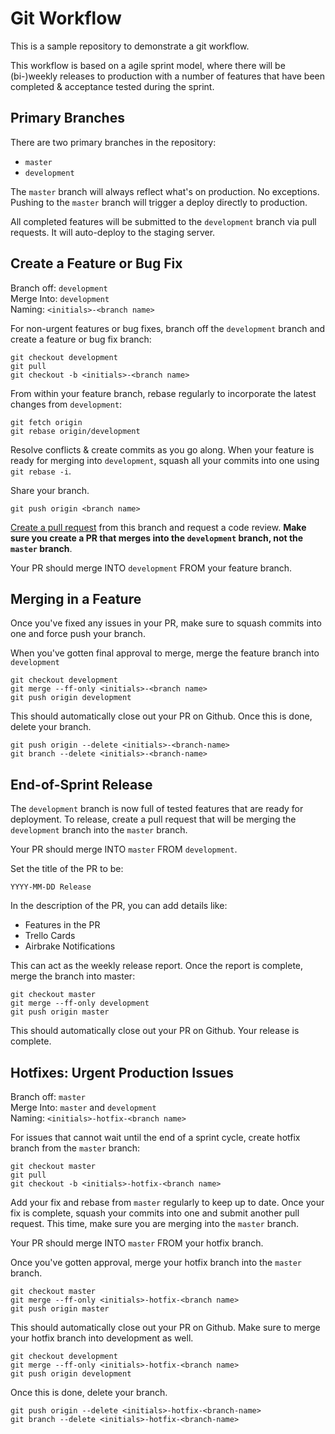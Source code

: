 Git Workflow
============

This is a sample repository to demonstrate a git workflow.

This workflow is based on a agile sprint model, where there will be (bi-)weekly releases to production with a number of features that have been completed & acceptance tested during the sprint.

Primary Branches
----------------

There are two primary branches in the repository:

- `master`
- `development`

The `master` branch will always reflect what's on production. No exceptions. Pushing to the `master` branch will trigger a deploy directly to production.

All completed features will be submitted to the `development` branch via pull requests. It will auto-deploy to the staging server.

Create a Feature or Bug Fix
---------------------------


Branch off: `development`  
Merge Into: `development`  
Naming: `<initials>-<branch name>`

For non-urgent features or bug fixes, branch off the `development` branch and create a feature or bug fix branch:

    git checkout development
    git pull
    git checkout -b <initials>-<branch name>

From within your feature branch, rebase regularly to incorporate the latest changes from `development`:

    git fetch origin
    git rebase origin/development

Resolve conflicts & create commits as you go along. When your feature is ready for merging into `development`, squash all your commits into one using `git rebase -i`.

Share your branch.

    git push origin <branch name>

[Create a pull request] from this branch and request a code review. **Make sure you create a PR that merges into the `development` branch, not the `master` branch**.

Your PR should merge INTO `development` FROM your feature branch.

[Create a pull request]: https://help.github.com/articles/using-pull-requests/

Merging in a Feature
--------------------

Once you've fixed any issues in your PR, make sure to squash commits into one and force push your branch.

When you've gotten final approval to merge, merge the feature branch into `development`

    git checkout development
    git merge --ff-only <initials>-<branch name>
    git push origin development

This should automatically close out your PR on Github. Once this is done, delete your branch.

    git push origin --delete <initials>-<branch-name>
    git branch --delete <initials>-<branch-name>

End-of-Sprint Release
---------------------

The `development` branch is now full of tested features that are ready for deployment. To release, create a pull request that will be merging the `development` branch into the `master` branch.

Your PR should merge INTO `master` FROM `development`.

Set the title of the PR to be:

    YYYY-MM-DD Release

In the description of the PR, you can add details like:

- Features in the PR
- Trello Cards
- Airbrake Notifications

This can act as the weekly release report. Once the report is complete, merge the branch into master:

    git checkout master
    git merge --ff-only development
    git push origin master

This should automatically close out your PR on Github. Your release is complete.


Hotfixes: Urgent Production Issues
----------------------------------

Branch off: `master`  
Merge Into: `master` and `development`  
Naming: `<initials>-hotfix-<branch name>`

For issues that cannot wait until the end of a sprint cycle, create hotfix branch from the `master` branch:

    git checkout master
    git pull
    git checkout -b <initials>-hotfix-<branch name>

Add your fix and rebase from `master` regularly to keep up to date. Once your fix is complete, squash your commits into one and submit another pull request. This time, make sure you are merging into the `master` branch.

Your PR should merge INTO `master` FROM your hotfix branch.

Once you've gotten approval, merge your hotfix branch into the `master` branch.

    git checkout master
    git merge --ff-only <initials>-hotfix-<branch name>
    git push origin master

This should automatically close out your PR on Github.  Make sure to merge your hotfix branch into development as well.

    git checkout development
    git merge --ff-only <initials>-hotfix-<branch name>
    git push origin development

Once this is done, delete your branch.

    git push origin --delete <initials>-hotfix-<branch-name>
    git branch --delete <initials>-hotfix-<branch-name>
